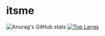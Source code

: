 # itsme
![Anurag's GitHub stats](https://github-readme-stats.vercel.app/api?username=Satishchilkaka&show_icons=true)
[![Top Langs](https://github-readme-stats.vercel.app/api/top-langs/?username=Satishchilkaka)](https://github.com/anuraghazra/github-readme-stats)
